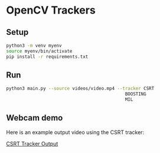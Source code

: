 # OpenCV Trackers


## Setup
```bash
python3 -m venv myenv
source myenv/bin/activate
pip install -r requirements.txt
```

## Run
```bash
python3 main.py --source videos/video.mp4 --tracker CSRT
                                             BOOSTING 
                                             MIL
```

## Webcam demo
Here is an example output video using the CSRT tracker:

[CSRT Tracker Output](videos/CSRT_webcam_output.mp4)

